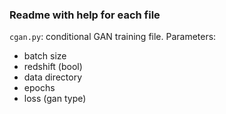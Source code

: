 ### Readme with help for each file

`cgan.py`: conditional GAN training file. Parameters:
- batch size
- redshift (bool)
- data directory
- epochs
- loss (gan type)



